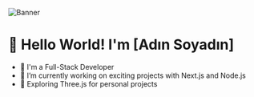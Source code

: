 ![Banner](https://your-banner-url-here)

# 👋 Hello World! I'm [Adın Soyadın] 

- 🌟 I'm a Full-Stack Developer
- 🔭 I’m currently working on exciting projects with Next.js and Node.js
- 🌱 Exploring Three.js for personal projects